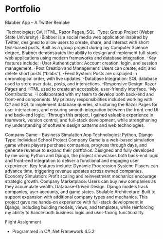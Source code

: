 # Portfolio

Blabber App – A Twitter Remake

  -Technologies: C#, HTML, Razor Pages, SQL
  -Type: Group Project (Weber State University)
  -Blabber is a social media web application inspired by Twitter, designed to allow users to create, share, and interact with short text-based posts. Built as a group project during my Computer Science degree, Blabber demonstrates the ability to design and implement full-stack web applications using modern frameworks and database integration.
  -Key features include:
    -User Authentication: Account creation, login, and session management.
    -Post Creation and Management: Users can create, edit, and delete short posts (“blabs”).
    -Feed System: Posts are displayed in chronological order, with live updates.
    -Database Integration: SQL database used to store user data, posts, and interactions.
    -Responsive Design: Razor Pages and HTML used to create an accessible, user-friendly interface.
  -My Contributions:
    -I collaborated with my team to develop both back-end and front-end components. My primary responsibilities included working with C# and SQL to implement database queries, structuring the Razor Pages for user interactions, and ensuring  smooth integration between the front-end UI and back-end logic.
  -Through this project, I gained valuable experience in teamwork, version control, and full-stack development, while strengthening my understanding of software design patterns and web technologies.

Company Game – Business Simulation App
  Technologies: Python, Django
  Type: Individual School Project
  Company Game is a web-based simulation game where players purchase companies, progress through days, and generate revenue to expand their portfolios. Designed and fully developed by me using Python and Django, the project showcases both back-end logic and front-end integration to deliver a functional and engaging user experience.
  Key features include:
    Dynamic Progression System: Players can advance time, triggering revenue updates across owned companies.
    Economy Simulation: Profit scaling and reinvestment mechanics encourage strategic growth.
    Company Marketplace: Users can buy new companies as they accumulate wealth.
    Database-Driven Design: Django models track companies, user accounts, and game states.
    Scalable Architecture: Built to support expansion with additional company types and mechanics.
  This project gave me hands-on experience with full-stack development in Django, including building models, views, and templates, while reinforcing my ability to handle both business logic and user-facing functionality.

Flight Assignment 
- Programmed in C# .Net Framework 4.5.2 
